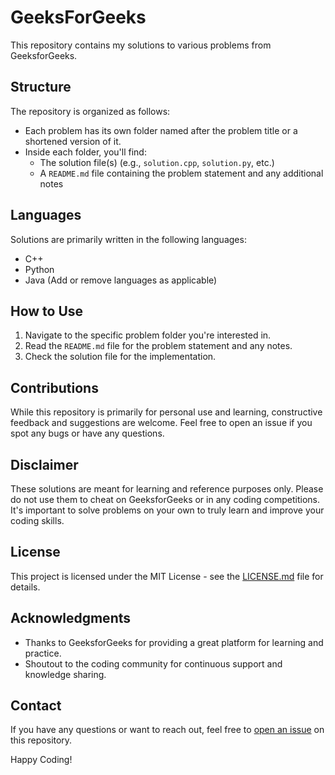 # GeeksForGeeks

This repository contains my solutions to various problems from GeeksforGeeks.

## Structure

The repository is organized as follows:

- Each problem has its own folder named after the problem title or a shortened version of it.
- Inside each folder, you'll find:
  - The solution file(s) (e.g., `solution.cpp`, `solution.py`, etc.)
  - A `README.md` file containing the problem statement and any additional notes

## Languages

Solutions are primarily written in the following languages:
- C++
- Python
- Java
(Add or remove languages as applicable)

## How to Use

1. Navigate to the specific problem folder you're interested in.
2. Read the `README.md` file for the problem statement and any notes.
3. Check the solution file for the implementation.

## Contributions

While this repository is primarily for personal use and learning, constructive feedback and suggestions are welcome. Feel free to open an issue if you spot any bugs or have any questions.

## Disclaimer

These solutions are meant for learning and reference purposes only. Please do not use them to cheat on GeeksforGeeks or in any coding competitions. It's important to solve problems on your own to truly learn and improve your coding skills.

## License

This project is licensed under the MIT License - see the [LICENSE.md](LICENSE.md) file for details.

## Acknowledgments

- Thanks to GeeksforGeeks for providing a great platform for learning and practice.
- Shoutout to the coding community for continuous support and knowledge sharing.

## Contact

If you have any questions or want to reach out, feel free to [open an issue](https://github.com/yourusername/repo-name/issues) on this repository.

Happy Coding!
